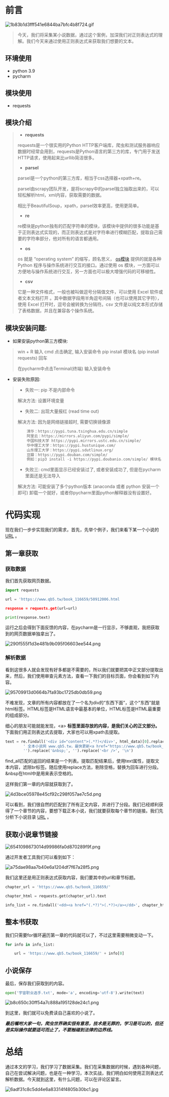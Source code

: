 # 前言

![1b83b1d3fff541e6844ba7bfc4b8f724.gif](https://img-blog.csdnimg.cn/1b83b1d3fff541e6844ba7bfc4b8f724.gif)

> 今天，我们将采集某小说数据，通过这个案例，加深我们对正则表达式的理解。我们今天来通过使用正则表达式来获取我们想要的文本。

## **环境使用**

- python 3.9
- pycharm

## **模块使用**

- requests

## **模块介绍**

> - **requests**
> 
> requests是一个很实用的Python HTTP客户端库，爬虫和测试服务器响应数据时经常会用到，requests是Python语言的第三方的库，专门用于发送HTTP请求，使用起来比urllib简洁很多。
> 
> - **parsel**
> 
> parsel是一个python的第三方库，相当于css选择器+xpath+re。
> 
> parsel由scrapy团队开发，是将scrapy中的parsel独立抽取出来的，可以轻松解析html，xml内容，获取需要的数据。
> 
> 相比于BeautifulSoup，xpath，parsel效率更高，使用更简单。
> 
> - **re**
> 
> re模块是python独有的匹配字符串的模块，该模块中提供的很多功能是基于正则表达式实现的，而正则表达式是对字符串进行模糊匹配，提取自己需要的字符串部分，他对所有的语言都通用。
> 
> - **os**
> 
> os 就是 “operating system” 的缩写，顾名思义， [os模块](https://so.csdn.net/so/search?q=os%E6%A8%A1%E5%9D%97&spm=1001.2101.3001.7020 "os模块") 提供的就是各种 Python 程序与操作系统进行交互的接口。通过使用 os 模块，一方面可以方便地与操作系统进行交互，另一方面也可以极大增强代码的可移植性。
> 
> - **csv**
> 
> 它是一种文件格式，一般也被叫做逗号分隔值文件，可以使用 Excel 软件或者文本文档打开 。其中数据字段用半角逗号间隔（也可以使用其它字符），使用 Excel 打开时，逗号会被转换为分隔符。csv 文件是以纯文本形式存储了表格数据，并且在兼容各个操作系统。

## **模块安装问题:**

- 如果安装python第三方模块:

> win + R 输入 cmd 点击确定, 输入安装命令 pip install 模块名 \(pip install requests\) 回车
> 
> 在pycharm中点击Terminal\(终端\) 输入安装命令

- 安装失败原因:

> - 失败一: pip 不是内部命令
> 
> 解决方法: 设置环境变量
> 
> - 失败二: 出现大量报红 \(read time out\)
> 
> 解决方法: 因为是网络链接超时, 需要切换镜像源
> 
> ```python
>     清华：https://pypi.tuna.tsinghua.edu.cn/simple
>     阿里云：https://mirrors.aliyun.com/pypi/simple/
>     中国科技大学 https://pypi.mirrors.ustc.edu.cn/simple/
>     华中理工大学：https://pypi.hustunique.com/
>     山东理工大学：https://pypi.sdutlinux.org/
>     豆瓣：https://pypi.douban.com/simple/
>     例如：pip3 install -i https://pypi.doubanio.com/simple/ 模块名
> ```
> 
> - 失败三: cmd里面显示已经安装过了, 或者安装成功了, 但是在pycharm里面还是无法导入
> 
> 解决方法: 可能安装了多个python版本 \(anaconda 或者 python 安装一个即可\) 卸载一个就好，或者你pycharm里面python解释器没有设置好。

# 代码实现

现在我们一步步实现我们的需求，首先，先举个例子，我们来看下某一个小说的 [URL](https://www.qb5.tw/book_116659/50912006.html "URL") 。

## 第一章获取

### 获取数据

我们首先获取网页数据。

```python
import requests

url = 'https://www.qb5.tw/book_116659/50912006.html

response = requests.get(url=url)

print(response.text)
```

运行之后会得到下面反馈的内容，在pycharm是一行显示，不够直观，我把获取到的网页数据单独拿出了。

![290f555f1d3e481b9b095f06603ee544.png](https://img-blog.csdnimg.cn/290f555f1d3e481b9b095f06603ee544.png)

### 解析数据

看到这很多人就会发现有好多都是不需要的，所以我们就要把其中正文部分提取出来，然后，我们使用审查元素方法，查看一下我们的目标页面，你会看到如下内容。

![95709913d0664b7fa93bc1725db0db59.png](https://img-blog.csdnimg.cn/95709913d0664b7fa93bc1725db0db59.png)

不难发现，文章的所有内容都放在了一个名为div的“东西下面”，这个"东西"就是html标签。HTML标签是HTML语言中最基本的单位，HTML标签是HTML最重要的组成部分。

细心的朋友可能就能发现，\<a> **标签里面存放的内容，是我们关心的正文部分。** 下面我们用正则表达式去提取，大家也可以用xpath去提取。

```python
text = re.findall('<div id="content">(.*?)</div>', html_data)[0].replace(
        ' 全本小说网 www.qb5.tw，最快更新<a href="https://www.qb5.tw/book_116659/">宇宙职业选手</a>最新章节！<br><br>',
        '').replace('&nbsp;', '').replace('<br />', '\n')
```

find\_all匹配的返回的结果是一个列表。提取匹配结果后，使用text属性，提取文本内容，滤除br标签。随后使用replace方法，剔除空格，替换为回车进行分段。\&nbsp在html中是用来表示空格的。

这样我们第一章的内容就获取到了。

![4d3bce05978e45cf92c298f057ae7c5d.png](https://img-blog.csdnimg.cn/4d3bce05978e45cf92c298f057ae7c5d.png)

可以看到，我们很自然的匹配到了所有正文内容，并进行了分段。我们已经顺利获得了一个章节的内容，要想下载正本小说，我们就要获取每个章节的链接。我们先分析下小说目录 [URL](https://www.qb5.tw/book_116659/ "URL") 。

## 获取小说章节链接

![6541098673014d99986fa0d870289f9f.png](https://img-blog.csdnimg.cn/6541098673014d99986fa0d870289f9f.png)

通过开发者工具我们可以看到如下：

![a75dae98aa7b40e6a1204df7f67a28f5.png](https://img-blog.csdnimg.cn/a75dae98aa7b40e6a1204df7f67a28f5.png)

我们这里还是用正则表达式获取内容，我们要其中的url和章节标题。

```python
chapter_url = 'https://www.qb5.tw/book_116659/'

chapter_html = requests.get(chapter_url).text

info_list = re.findall('<dd><a href="(.*?)">(.*?)</a></dd>', chapter_html)
```

## 整本书获取

我们只需要for循环遍历第一章的代码就可以了，不过这里需要稍微变动一下。

```python
for info in info_list:

    url = 'https://www.qb5.tw/book_116659/' + info[0]
```

## 小说保存

最后，保存我们获取到的内容。

```python
open('宇宙职业选手.txt', mode='a', encoding='utf-8').write(text)
```

![b8c650c30ff54a7c888a195128de24c1.png](https://img-blog.csdnimg.cn/b8c650c30ff54a7c888a195128de24c1.png)

到这里，我们就可以免费读自己喜欢的小说了。

_**最后嘱咐大家一句，爬虫世界确实很有意思，技术是无罪的，学习是可以的，但还是实际操作就要适可而止了，不要触碰到法律的边界线。**_

# 总结

通过本文的学习，我们学习了数据采集。我们在采集数据的时候，遇到各种问题，自己在尝试解决问题，也是在一种学习，本次实战，我们明白如何使用正则表达式解析数据。今天就到这里，有什么问题，可以在评论区留言。

![6adf31c8c5dd4e6a83314f4805b30bc1.jpg](https://img-blog.csdnimg.cn/6adf31c8c5dd4e6a83314f4805b30bc1.jpg)